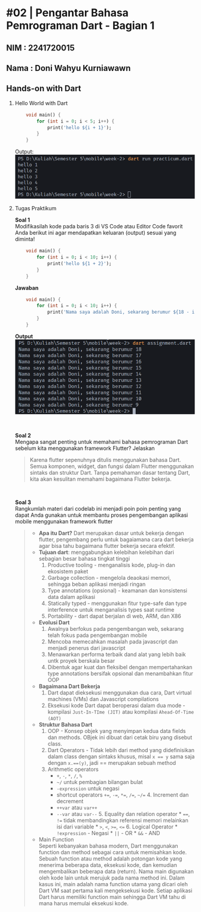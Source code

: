 # #02 | Pengantar Bahasa Pemrograman Dart - Bagian 1

## NIM : 2241720015

## Nama : Doni Wahyu Kurniawawn

## Hands-on with Dart

1. Hello World with Dart

    ```dart
        void main() {
            for (int i = 0; i < 5; i++) {
                print('hello ${i + 1}');
            }
        }

    ```

    Output:\
    ![anu](./docs/1.png)

2. Tugas Praktikum

    **Soal 1**\
    Modifikasilah kode pada baris 3 di VS Code atau Editor Code favorit Anda berikut ini agar mendapatkan keluaran (output) sesuai yang diminta!

    ```dart
        void main() {
            for (int i = 0; i < 10; i++) {
                print('hello ${1 + 2}');
            }
        }
    ```

    **Jawaban**

    ```dart
        void main() {
            for (int i = 0; i < 10; i++) {
                print('Nama saya adalah Doni, sekarang berumur ${18 - i}');
            }
        }
    ```

    **Output**\
    ![jawaban](./docs/2.png)

    <p>&nbsp;</p>

    **Soal 2**\
    Mengapa sangat penting untuk memahami bahasa pemrograman Dart sebelum kita menggunakan framework Flutter? Jelaskan
    > Karena flutter sepenuhnya ditulis menggunakan bahasa Dart. Semua komponen, widget, dan fungsi dalam Flutter menggunakan sintaks dan struktur Dart. Tanpa pemahaman dasar tentang Dart, kita akan kesulitan memahami bagaimana Flutter bekerja.

    <p>&nbsp;</p>

    **Soal 3**\
    Rangkumlah materi dari codelab ini menjadi poin poin penting yang dapat Anda gunakan untuk membantu proses pengembangan aplikasi mobile menggunakan framework flutter
    > * **Apa itu Dart?** Dart merupakan dasar untuk bekerja dengan flutter, pengembang perlu untuk bagaiamana cara dart bekerja agar bisa tahu bagaimana flutter bekerja secara efektif.
    > * **Tujuan dart**: menggabungkan kelebihan kelebihan dari sebagian besar bahasa tingkat tinggi
    >   1. Productive tooling - menganalisis kode, plug-in dan ekosistem paket
    >   2. Garbage collection - mengelola deaokasi memori, sehingga beban aplikasi menjadi ringan
    >   3. Type annotations (opsional) - keamanan dan konsistensi data dalam aplikasi
    >   4. Statically typed - menggunakan fitur type-safe dan type interference untuk menganalisis types saat runtime
    >   5. Portability - dart dapat berjalan di web, ARM, dan X86
    > * **Evolusi Dart**
    >   1. Awalnya berfokus pada pengembangan web, sekarang telah fokus pada pengembangan mobile
    >   2. Mencoba memecahkan masalah pada javascript dan menjadi penerus dari javascript
    >   3. Menawarkan performa terbaik dand alat yang lebih baik untk proyek berskala besar
    >   4. Dibentuk agar kuat dan fleksibel dengan mempertahankan type annotations bersifak opsional dan menambahkan fitur OOP
    > * **Bagaimana Dart Bekerja**
    >   1. Dart dapat dieksekusi menggunakan dua cara, Dart virtual machines (VMs) dan Javascript compilations
    >   2. Eksekusi kode Dart dapat beroperasi dalam dua mode - kompilasi `Just-In-TIme (JIT)` atau kompilasi `Ahead-Of-Time (AOT)`
    > * **Struktur Bahasa Dart**
    >   1. OOP - Konsep objek yang menyimpan kedua data fields dan methods.  OBjek ini dibuat dari cetak biru yang disebut class.
    >   2. Dart Operators - Tidak lebih dari method yang didefinisikan dalam class dengan sintaks khusus, misal `x == y` sama saja dengan `x.==(y)`, jadi == merupakan sebuah method
    >   3. Arithmetic operators
    >       * `+`, `-`, `*`, `/`, `%`
    >       * `~/` untuk pembagian bilangan bulat
    >       * `-expression` untuk negasi
    >       * shortcut operators `+=`, `-=`, `*=`, `/=`, `~/=`
        4. Increment dan decrement
    >       * `++var` atau `var++`
    >       * `--var` atau `var--`
        5. Equality dan relation operator
            * `==`, `!=` tidak membandingkan referensi memori melainkan isi dari variable
            * `>`, `<`, `>=`, `<=`
        6. Logical Operator
            * `!expression` - Negasi
            * `||` - OR
            * `&&` - AND
    > * Main Function\
    Seperti kebanyakan bahasa modern, Dart menggunakan function dan method sebagai cara untuk memisahkan kode. Sebuah function atau method adalah potongan kode yang menerima beberapa data, eksekusi kode, dan kemudian mengembalikan beberapa data (return).
    Nama main digunakan oleh kode lain untuk merujuk pada nama method ini. Dalam kasus ini, main adalah nama function utama yang dicari oleh Dart VM saat pertama kali mengeksekusi kode. Setiap aplikasi Dart harus memiliki function main sehingga Dart VM tahu di mana harus memulai eksekusi kode.
